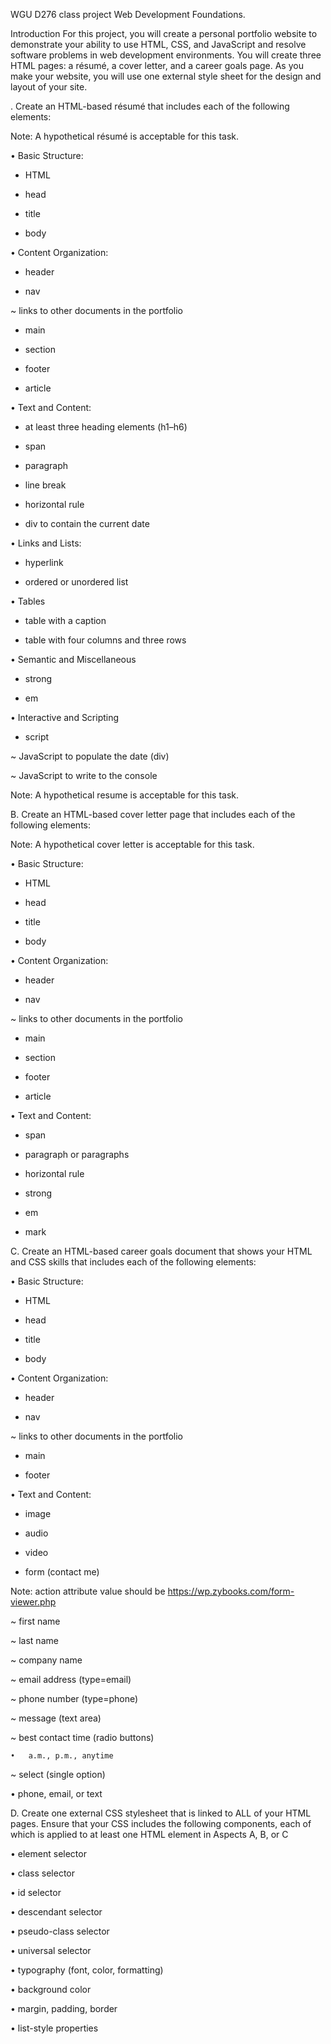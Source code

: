 WGU D276 class project
Web Development Foundations. 

Introduction
For this project, you will create a personal portfolio website to demonstrate your ability to use HTML, CSS, and JavaScript and resolve software problems in web development environments. 
You will create three HTML pages: a résumé, a cover letter, and a career goals page. As you make your website, you will use one external style sheet for the design and layout of your site.

.  Create an HTML-based résumé that includes each of the following elements:

 

Note: A hypothetical résumé is acceptable for this task.

 

•   Basic Structure:

-   HTML

-   head

-   title

-   body

•   Content Organization:

-   header

-   nav

~   links to other documents in the portfolio

-   main

-   section

-   footer

-   article

•   Text and Content:

-   at least three heading elements (h1–h6)

-   span

-   paragraph

-   line break

-   horizontal rule

-   div to contain the current date

•   Links and Lists:

-   hyperlink

-   ordered or unordered list

•   Tables

-   table with a caption

-   table with four columns and three rows

•   Semantic and Miscellaneous

-   strong

-   em

•   Interactive and Scripting

-   script

~   JavaScript to populate the date (div)

~   JavaScript to write to the console

 

Note: A hypothetical resume is acceptable for this task.

 

B.  Create an HTML-based cover letter page that includes each of the following elements:

 

Note: A hypothetical cover letter is acceptable for this task.

 

•   Basic Structure:

-   HTML

-   head

-   title

-   body

•   Content Organization:

-   header

-   nav

~   links to other documents in the portfolio

-   main

-   section

-   footer

-   article

•   Text and Content:

-   span

-   paragraph or paragraphs

-   horizontal rule

-   strong

-   em

-   mark

 

C.  Create an HTML-based career goals document that shows your HTML and CSS skills that includes each of the following elements:

•   Basic Structure:

-   HTML

-   head

-   title

-   body

•   Content Organization:

-   header

-   nav

~   links to other documents in the portfolio

-   main

-   footer

•   Text and Content:

-   image

-   audio

-   video

-   form (contact me)

 

Note: action attribute value should be https://wp.zybooks.com/form-viewer.php

 

~   first name

~   last name

~   company name

~   email address (type=email)

~   phone number (type=phone)

~   message (text area)

~   best contact time (radio buttons)

    •   a.m., p.m., anytime

~   select (single option)

 •   phone, email, or text

 

D.  Create one external CSS stylesheet that is linked to ALL of your HTML pages. Ensure that your CSS includes the following components, each of which is applied to at least one HTML element in Aspects A, B, or C

•   element selector

•   class selector

•   id selector

•   descendant selector

•   pseudo-class selector

•   universal selector

•   typography (font, color, formatting)

•   background color

•   margin, padding, border

•   list-style properties
